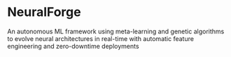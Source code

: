 # NeuralForge
An autonomous ML framework using meta-learning and genetic algorithms to evolve neural architectures in real-time with automatic feature engineering and zero-downtime deployments

